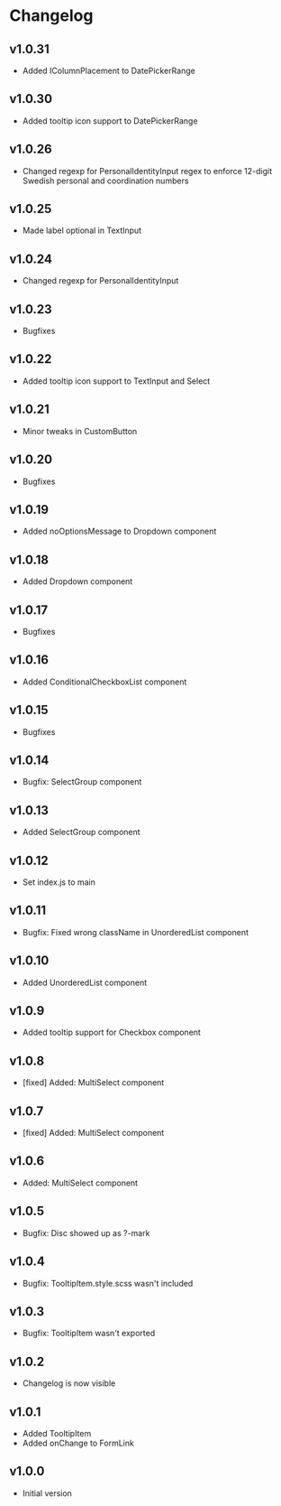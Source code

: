 # Changelog

## v1.0.31
* Added IColumnPlacement to DatePickerRange

## v1.0.30
* Added tooltip icon support to DatePickerRange

## v1.0.26
* Changed regexp for PersonalIdentityInput regex to enforce 12-digit Swedish personal and coordination numbers

## v1.0.25
* Made label optional in TextInput

## v1.0.24
* Changed regexp for PersonalIdentityInput

## v1.0.23
* Bugfixes

## v1.0.22
* Added tooltip icon support to TextInput and Select

## v1.0.21
* Minor tweaks in CustomButton

## v1.0.20
* Bugfixes

## v1.0.19
* Added noOptionsMessage to Dropdown component

## v1.0.18
* Added Dropdown component

## v1.0.17
* Bugfixes

## v1.0.16
* Added ConditionalCheckboxList component

## v1.0.15
* Bugfixes

## v1.0.14
* Bugfix: SelectGroup component

## v1.0.13
* Added SelectGroup component

## v1.0.12
* Set index.js to main

## v1.0.11
* Bugfix: Fixed wrong className in UnorderedList component

## v1.0.10
* Added UnorderedList component

## v1.0.9
* Added tooltip support for Checkbox component

## v1.0.8
* [fixed] Added: MultiSelect component

## v1.0.7
* [fixed] Added: MultiSelect component

## v1.0.6
* Added: MultiSelect component

## v1.0.5
* Bugfix: Disc showed up as ?-mark

## v1.0.4
* Bugfix: TooltipItem.style.scss wasn't included

## v1.0.3
* Bugfix: TooltipItem wasn't exported

## v1.0.2
* Changelog is now visible

## v1.0.1
* Added TooltipItem
* Added onChange to FormLink 

## v1.0.0
* Initial version
